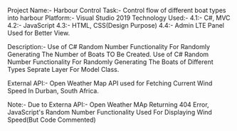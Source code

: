 Project Name:- Harbour Control
Task:- Control flow of different boat types into harbour 
Platform:- Visual Studio 2019
Technology Used:-
                4.1:- C#, MVC
                4.2:- JavaScript
                4.3:- HTML, CSS(Design Purpose)
                4.4:- Admin LTE Panel Used for Better View.

Description:- 
Use of C# Random Number Functionality For Randomly Generating The Number of Boats TO Be Created.
Use of C# Random Number Functionality For Randomly Generating The Boats of Different Types
Seprate Layer For Model Class.

External API:- 
Open Weather Map API used for Fetching Current Wind Speed In Durban, South Africa.

Note:- Due to Externa API:- Open Weather MAp Returning 404 Error, JavaScript's Random Number Functionality Used For Displaying Wind Speed(But Code Commented)  
